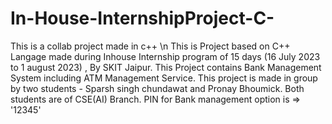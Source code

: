# In-House-InternshipProject-C-
This is a collab project made in c++
\n
This is Project based on C++ Langage made during Inhouse Internship program of 15 days (16 July 2023 to 1 august 2023) , By SKIT Jaipur.
This Project contains Bank Management System including ATM Management Service.
This project is made in group by two students - Sparsh singh chundawat and Pronay Bhoumick.
Both students are of CSE(AI) Branch.
PIN for Bank management option is => '12345'


